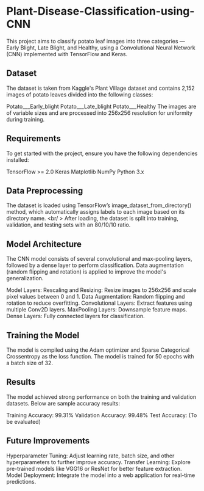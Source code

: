 # Plant-Disease-Classification-using-CNN
This project aims to classify potato leaf images into three categories — Early Blight, Late Blight, and Healthy, using a Convolutional Neural Network (CNN) implemented with TensorFlow and Keras.

## Dataset
The dataset is taken from Kaggle's Plant Village dataset and contains 2,152 images of potato leaves divided into the following classes:

Potato___Early_blight
Potato___Late_blight
Potato___Healthy
The images are of variable sizes and are processed into 256x256 resolution for uniformity during training.

## Requirements
To get started with the project, ensure you have the following dependencies installed:

TensorFlow >= 2.0
Keras
Matplotlib
NumPy
Python 3.x

## Data Preprocessing
The dataset is loaded using TensorFlow’s image_dataset_from_directory() method, which automatically assigns labels to each image based on its directory name. <br/ >
After loading, the dataset is split into training, validation, and testing sets with an 80/10/10 ratio.

## Model Architecture
The CNN model consists of several convolutional and max-pooling layers, followed by a dense layer to perform classification. Data augmentation (random flipping and rotation) is applied to improve the model's generalization.

Model Layers:
Rescaling and Resizing: Resize images to 256x256 and scale pixel values between 0 and 1.
Data Augmentation: Random flipping and rotation to reduce overfitting.
Convolutional Layers: Extract features using multiple Conv2D layers.
MaxPooling Layers: Downsample feature maps.
Dense Layers: Fully connected layers for classification.

## Training the Model
The model is compiled using the Adam optimizer and Sparse Categorical Crossentropy as the loss function. The model is trained for 50 epochs with a batch size of 32.

## Results
The model achieved strong performance on both the training and validation datasets. Below are sample accuracy results:

Training Accuracy: 99.31%
Validation Accuracy: 99.48%
Test Accuracy: (To be evaluated)

## Future Improvements
Hyperparameter Tuning: Adjust learning rate, batch size, and other hyperparameters to further improve accuracy.
Transfer Learning: Explore pre-trained models like VGG16 or ResNet for better feature extraction.
Model Deployment: Integrate the model into a web application for real-time predictions.
